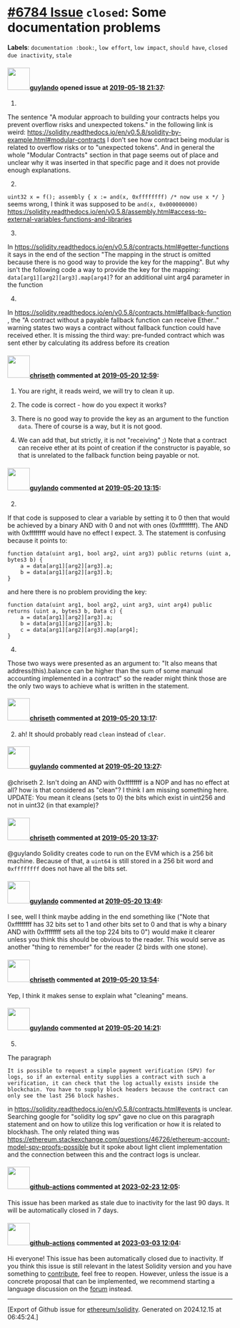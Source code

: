 # [\#6784 Issue](https://github.com/ethereum/solidity/issues/6784) `closed`: Some documentation problems
**Labels**: `documentation :book:`, `low effort`, `low impact`, `should have`, `closed due inactivity`, `stale`


#### <img src="https://avatars.githubusercontent.com/u/14879163?v=4" width="50">[guylando](https://github.com/guylando) opened issue at [2019-05-18 21:37](https://github.com/ethereum/solidity/issues/6784):

1.
The sentence "A modular approach to building your contracts helps you prevent overflow risks and unexpected tokens." in the following link is weird: https://solidity.readthedocs.io/en/v0.5.8/solidity-by-example.html#modular-contracts
I don't see how contract being modular is related to overflow risks or to "unexpected tokens".
And in general the whole "Modular Contracts" section in that page seems out of place and unclear why it was inserted in that specific page and it does not provide enough explanations.

2. 
`uint32 x = f(); assembly { x := and(x, 0xffffffff) /* now use x */ }` seems wrong, I think it was supposed to be `and(x, 0x000000000)`
https://solidity.readthedocs.io/en/v0.5.8/assembly.html#access-to-external-variables-functions-and-libraries

3.
In https://solidity.readthedocs.io/en/v0.5.8/contracts.html#getter-functions it says in the end of the section "The mapping in the struct is omitted because there is no good way to provide the key for the mapping". But why isn't the following code a way to provide the key for the mapping:
`data[arg1][arg2][arg3].map[arg4]`? for an additional uint arg4 parameter in the function

4.
In https://solidity.readthedocs.io/en/v0.5.8/contracts.html#fallback-function , the "A contract without a payable fallback function can receive Ether.." warning states two ways a contract without fallback function could have received ether. It is missing the third way: pre-funded contract which was sent ether by calculating its address before its creation

#### <img src="https://avatars.githubusercontent.com/u/9073706?v=4" width="50">[chriseth](https://github.com/chriseth) commented at [2019-05-20 12:59](https://github.com/ethereum/solidity/issues/6784#issuecomment-493976914):

1) You are right, it reads weird, we will try to clean it up.

2) The code is correct - how do you expect it works?

3) There is no good way to provide the key as an argument to the function `data`. There of course is a way, but it is not good.

4) We can add that, but strictly, it is not "receiving" ;) Note that a contract can receive ether at its point of creation if the constructor is payable, so that is unrelated to the fallback function being payable or not.

#### <img src="https://avatars.githubusercontent.com/u/14879163?v=4" width="50">[guylando](https://github.com/guylando) commented at [2019-05-20 13:15](https://github.com/ethereum/solidity/issues/6784#issuecomment-493982320):

2.
If that code is supposed to clear a variable by setting it to 0 then that would be achieved by a binary AND with 0 and not with ones (0xffffffff). The AND with 0xffffffff would have no effect I expect.
3.
The statement is confusing because it points to:
```
function data(uint arg1, bool arg2, uint arg3) public returns (uint a, bytes3 b) {
    a = data[arg1][arg2][arg3].a;
    b = data[arg1][arg2][arg3].b;
}
```
and here there is no problem providing the key:
```
function data(uint arg1, bool arg2, uint arg3, uint arg4) public returns (uint a, bytes3 b, Data c) {
    a = data[arg1][arg2][arg3].a;
    b = data[arg1][arg2][arg3].b;
    c = data[arg1][arg2][arg3].map[arg4];
}
```
4.
Those two ways were presented as an argument to: "It also means that address(this).balance can be higher than the sum of some manual accounting implemented in a contract" so the reader might think those are the only two ways to achieve what is written in the statement.

#### <img src="https://avatars.githubusercontent.com/u/9073706?v=4" width="50">[chriseth](https://github.com/chriseth) commented at [2019-05-20 13:17](https://github.com/ethereum/solidity/issues/6784#issuecomment-493983085):

2) ah! It should probably read `clean` instead of `clear`.

#### <img src="https://avatars.githubusercontent.com/u/14879163?v=4" width="50">[guylando](https://github.com/guylando) commented at [2019-05-20 13:27](https://github.com/ethereum/solidity/issues/6784#issuecomment-493986846):

@chriseth 2. Isn't doing an AND with 0xffffffff is a NOP and has no effect at all? how is that considered as "clean"? I think I am missing something here.
UPDATE: You mean it cleans (sets to 0) the bits which exist in uint256 and not in uint32 (in that example)?

#### <img src="https://avatars.githubusercontent.com/u/9073706?v=4" width="50">[chriseth](https://github.com/chriseth) commented at [2019-05-20 13:37](https://github.com/ethereum/solidity/issues/6784#issuecomment-493990734):

@guylando Solidity creates code to run on the EVM which is a 256 bit machine. Because of that, a `uint64` is still stored in a 256 bit word and `0xffffffff` does not have all the bits set.

#### <img src="https://avatars.githubusercontent.com/u/14879163?v=4" width="50">[guylando](https://github.com/guylando) commented at [2019-05-20 13:49](https://github.com/ethereum/solidity/issues/6784#issuecomment-493995555):

I see, well I think maybe adding in the end something like ("Note that 0xffffffff has 32 bits set to 1 and other bits set to 0 and that is why a binary AND with 0xffffffff sets all the top 224 bits to 0") would make it clearer unless you think this should be obvious to the reader. This would serve as another "thing to remember" for the reader (2 birds with one stone).

#### <img src="https://avatars.githubusercontent.com/u/9073706?v=4" width="50">[chriseth](https://github.com/chriseth) commented at [2019-05-20 13:54](https://github.com/ethereum/solidity/issues/6784#issuecomment-493997542):

Yep, I think it makes sense to explain what "cleaning" means.

#### <img src="https://avatars.githubusercontent.com/u/14879163?v=4" width="50">[guylando](https://github.com/guylando) commented at [2019-05-20 14:21](https://github.com/ethereum/solidity/issues/6784#issuecomment-494008426):

5.
The paragraph 
```
It is possible to request a simple payment verification (SPV) for logs, so if an external entity supplies a contract with such a verification, it can check that the log actually exists inside the blockchain. You have to supply block headers because the contract can only see the last 256 block hashes.
```
in https://solidity.readthedocs.io/en/v0.5.8/contracts.html#events is unclear.
Searching google for "solidity log spv" gave no clue on this paragraph statement and on how to utilize this log verification or how it is related to blockhash.
The only related thing was https://ethereum.stackexchange.com/questions/46726/ethereum-account-model-spv-proofs-possible but it spoke about light client implementation and the connection between this and the contract logs is unclear.

#### <img src="https://avatars.githubusercontent.com/in/15368?v=4" width="50">[github-actions](https://github.com/apps/github-actions) commented at [2023-02-23 12:05](https://github.com/ethereum/solidity/issues/6784#issuecomment-1441647299):

This issue has been marked as stale due to inactivity for the last 90 days.
It will be automatically closed in 7 days.

#### <img src="https://avatars.githubusercontent.com/in/15368?v=4" width="50">[github-actions](https://github.com/apps/github-actions) commented at [2023-03-03 12:04](https://github.com/ethereum/solidity/issues/6784#issuecomment-1453433419):

Hi everyone! This issue has been automatically closed due to inactivity.
If you think this issue is still relevant in the latest Solidity version and you have something to [contribute](https://docs.soliditylang.org/en/latest/contributing.html), feel free to reopen.
However, unless the issue is a concrete proposal that can be implemented, we recommend starting a language discussion on the [forum](https://forum.soliditylang.org) instead.


-------------------------------------------------------------------------------



[Export of Github issue for [ethereum/solidity](https://github.com/ethereum/solidity). Generated on 2024.12.15 at 06:45:24.]
